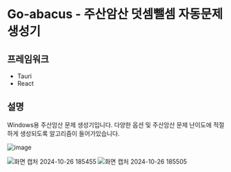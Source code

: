 # Go-abacus - 주산암산 덧셈뺄셈 자동문제 생성기

## 프레임워크
- Tauri
- React

## 설명
Windows용 주산암산 문제 생성기입니다. 
다양한 옵션 및 주산암산 문제 난이도에 적절하게 생성되도록 알고리즘이 들어가있습니다.

![image](https://github.com/user-attachments/assets/c773e223-d6bf-4807-8b0d-88544292ce66)


![화면 캡처 2024-10-26 185455](https://github.com/user-attachments/assets/48a7dd59-1535-40c1-9d9e-b0b1eead7d53)
![화면 캡처 2024-10-26 185505](https://github.com/user-attachments/assets/70a973fa-71dc-45ea-aa9e-3e004260deb4)
